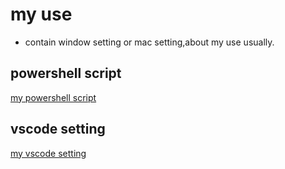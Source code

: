 # my use
- contain window setting or mac setting,about my use usually.
## powershell script

[my powershell script](./powershell/README.md)

## vscode setting

[my vscode setting](./vscode/README.md)
